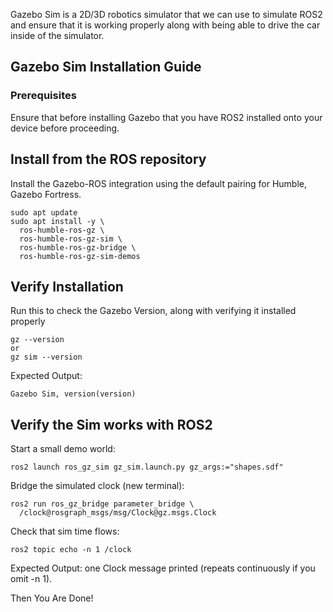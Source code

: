 Gazebo Sim is a 2D/3D robotics simulator that we can use to simulate ROS2 and ensure that it is working properly along with being able to drive the car inside of the simulator.
## Gazebo Sim Installation Guide

### Prerequisites
Ensure that before installing Gazebo that you have ROS2 installed onto your device before proceeding.

## Install from the ROS repository

Install the Gazebo-ROS integration using the default pairing for Humble, Gazebo Fortress.

```
sudo apt update
sudo apt install -y \
  ros-humble-ros-gz \
  ros-humble-ros-gz-sim \
  ros-humble-ros-gz-bridge \
  ros-humble-ros-gz-sim-demos
```

## Verify Installation

Run this to check the Gazebo Version, along with verifying it installed properly

```
gz --version
or
gz sim --version
```

Expected Output:
```
Gazebo Sim, version(version)
```

## Verify the Sim works with ROS2

Start a small demo world:

```
ros2 launch ros_gz_sim gz_sim.launch.py gz_args:="shapes.sdf"
```

Bridge the simulated clock (new terminal):
```
ros2 run ros_gz_bridge parameter_bridge \
  /clock@rosgraph_msgs/msg/Clock@gz.msgs.Clock
```

Check that sim time flows:
```
ros2 topic echo -n 1 /clock
```

Expected Output: one Clock message printed (repeats continuously if you omit -n 1).

Then You Are Done!